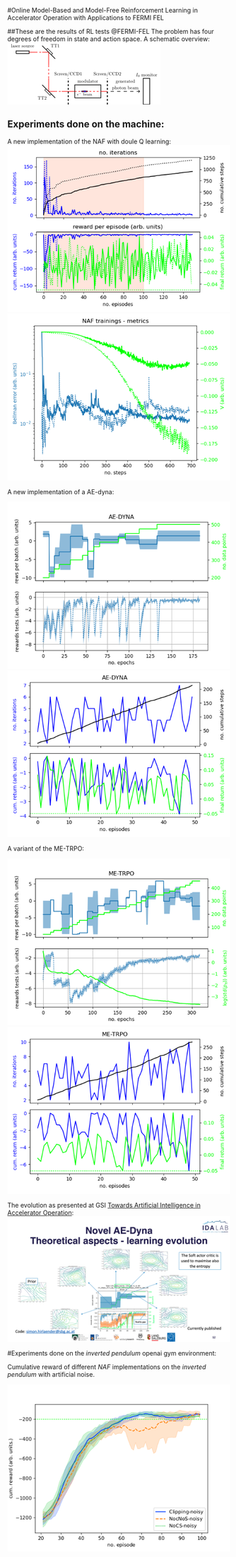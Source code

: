 #Online Model-Based and Model-Free Reinforcement Learning in Accelerator Operation with Applications to FERMI FEL

##These are the results of RL tests @FERMI-FEL
The problem has four degrees of freedom in state and action space.
A schematic overview:
![SchemaFERMIFEL](Figures/SL_Alignment_Scheme.png)
## Experiments done on the machine:

A new implementation of the NAF with doule Q learning:
![NAF2_training](Figures/FERMI_all_experiments_NAF_episodes.png)
![NAF2_training](Figures/FERMI_all_experiments_NAF_convergence.png)

A new implementation of a AE-dyna:

![AE-DYNA](Figures/AE-DYNA_observables.png)
![AE-DYNA](Figures/AE-DYNA_verification.png)

A variant of the ME-TRPO:

![ME-TRPO](Figures/ME-TRPO_observables.png)
![ME-TRPO](Figures/ME-TRPO_verification.png)

The evolution as presented at GSI [Towards Artificial Intelligence in Accelerator Operation](https://indico.gsi.de/event/11539/):
![ME-TRPO](Figures/Learning_evolution.png)

#Experiments done on the _inverted pendulum_ openai gym environment:

Cumulative reward of different _NAF_ implementations on the _inverted pendulum_ with artificial noise.

![NAF_NOISE](Figures/Comparison_noise.png)

